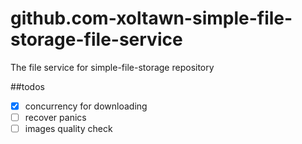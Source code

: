 # github.com-xoltawn-simple-file-storage-file-service
The file service for simple-file-storage repository


##todos
- [x] concurrency for downloading
- [ ] recover panics
- [ ] images quality check